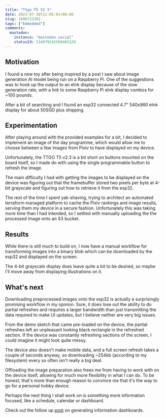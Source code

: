 ```yaml
---
title: "Ttgo T5 V2 3"
date: 2023-07-30T21:05:01+08:00
slug: 1690722301
tags: ["Embedded"]
comments:
  mastodon:
    instance: "mastodon.social"
    statusId: 114079242568403120
---
```


## Motivation

I found a new toy after being inspired by a post I saw about image generation AI model being run on a Raspberry Pi. One of the suggestions was to hook up the output to an eInk display because of the slow generation rate, with a link to some Raspberry Pi eInk display combos for ~100 pounds.

After a bit of searching and I found an esp32 connected 4.7" 540x960 eInk display for about 50SGD plus shipping.

## Experimentation

After playing around with the provided examples for a bit, I decided to implement an image of the day programme, which would allow me to choose between a few images from Pixiv to have displayed on my device.

Unfortunately, the TTGO T5 v2.3 is a bit short on buttons mounted on the board itself, so I made do with using the single programmable button to refresh the image.

The main difficulty I had with getting the images to be displayed on the device was figuring out that the framebuffer stored two pixels per byte at 4-bit grayscale and figuring out how to retrieve it from the esp32.

The rest of the time I spent yak-shaving, trying to architect an automated terraform managed platform to cache the Pixiv rankings and image results, serving them my device in a secure fashion. Unfortunately this was taking more time than I had intended, so I settled with manually uploading the the processed image onto an S3 bucket. 

## Results

While there is still much to build on, I now have a manual workflow for transforming images into a binary blob which can be downloaded by the esp32 and displayed on the screen.

The 4-bit grayscale display does leave quite a bit to be desired, so maybe I'll move away from displaying illustrations on it.

## What's next

Downloading preprocessed images onto the esp32 is actually a surprisingly promising workflow in my opinion. Sure, it does lose out the ability to do partial refreshes and requires a larger bandwidth than just transmitting the data required to make UI updates, but I believe neither are very big issues.

From the demo sketch that came pre-loaded on the device, the partial refreshes left an unpleasant looking black rectangle in the refreshed section. If the device was constantly refreshing sections of the screen, I could imagine it might look quite messy.

The device also doesn't make mobile data, and a full screen refresh takes a couple of seconds anyway, so downloading ~254kb (according to my filesystem) every so often isn't really a big deal.

Offloading the image preparation also frees me from having to work with on the device itself, allowing for much more flexibility in what I can do. To be honest, that's more than enough reason to convince me that it's the way to go for a personal hobby device.

Perhaps the next thing I shall work on is something more information focused, like a schedule, calendar or dashboard.

Check out the follow up [post](https://blog.jiahe.dev/posts/1691644449/) on generating information dashboards.
